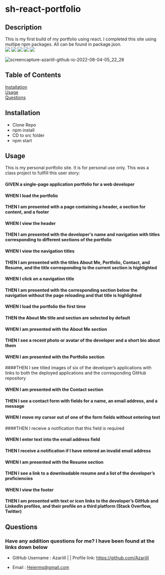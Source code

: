 # sh-react-portfolio

  ## Description
  This is my first build of my portfolio using react. I completed this site using multipe npm packages. All can be found in package.json. 
    <br><img src="https://img.shields.io/badge/npm-CB3837?style=for-the-badge&logo=npm&logoColor=white"/>
   <img src="https://img.shields.io/badge/JavaScript-323330?style=for-the-badge&logo=javascript&logoColor=F7DF1E"/>
    <img src="https://img.shields.io/badge/react%20os-0088CC?style=for-the-badge&logo=reactos&logoColor=whit"/>
    <img src="https://img.shields.io/badge/CSS-239120?&style=for-the-badge&logo=css3&logoColor=white"/>
     <img src="https://img.shields.io/badge/Sass-CC6699?style=for-the-badge&logo=sass&logoColor=white"/>
    
 
  
  ![screencapture-azariill-github-io-2022-08-04-05_22_28](https://user-images.githubusercontent.com/99227667/182824779-0707b0c5-d791-4aef-b409-5a5866e7e802.jpg)

## Table of Contents
  [Installation](#installation)<br>
  [Usage](#usage)<br>
  [Questions](#questions)<br>

## Installation
* Clone Repo<br>
* npm install <br>
* CD to src folder
* npm start

## Usage
 This is my personal portfolio site. It is for personal use only.
 This was a class project to fullfill this user story: 
   #### GIVEN a single-page application portfolio for a web developer
   #### WHEN I load the portfolio
   #### THEN I am presented with a page containing a header, a section for content, and a footer
   #### WHEN I view the header
   #### THEN I am presented with the developer's name and navigation with titles corresponding to different sections of the portfolio
   #### WHEN I view the navigation titles
   #### THEN I am presented with the titles About Me, Portfolio, Contact, and Resume, and the title corresponding to the current section is highlighted
   #### WHEN I click on a navigation title
   #### THEN I am presented with the corresponding section below the navigation without the page reloading and that title is highlighted
   #### WHEN I load the portfolio the first time
   #### THEN the About Me title and section are selected by default
   #### WHEN I am presented with the About Me section
   #### THEN I see a recent photo or avatar of the developer and a short bio about them
   #### WHEN I am presented with the Portfolio section
   ####THEN I see titled images of six of the developer’s applications with links to both the deployed applications and the corresponding GitHub repository
   #### WHEN I am presented with the Contact section
   #### THEN I see a contact form with fields for a name, an email address, and a message
   #### WHEN I move my cursor out of one of the form fields without entering text
   ####THEN I receive a notification that this field is required
   #### WHEN I enter text into the email address field
   #### THEN I receive a notification if I have entered an invalid email address
   #### WHEN I am presented with the Resume section
   #### THEN I see a link to a downloadable resume and a list of the developer’s proficiencies
   #### WHEN I view the footer
   #### THEN I am presented with text or icon links to the developer’s GitHub and LinkedIn profiles, and their profile on a third platform (Stack Overflow, Twitter) 
  
## Questions
  
### Have any addition questions for me? I have been found at the links down below<br>
  
- GitHub Username : Azariill | | Profile link: https://github.com/Azariill<br>
  
- Email : Heierms@gmail.com
